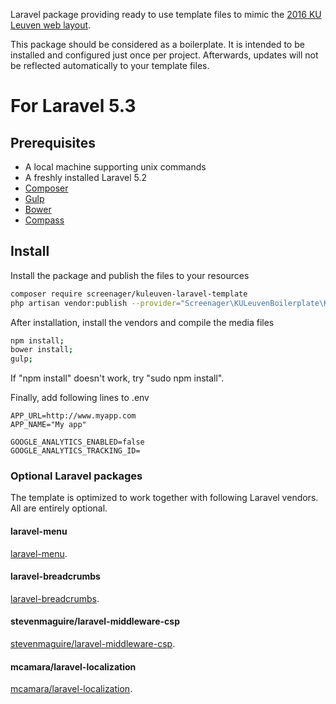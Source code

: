 Laravel package providing ready to use template files to mimic the [2016 KU Leuven web layout](https://stijl.kuleuven.be/2016/release/latest/howto_devs.html).

This package should be considered as a boilerplate. It is intended to be installed and configured just once per project.
Afterwards, updates will not be reflected automatically to your template files.

# For Laravel 5.3

## Prerequisites
* A local machine supporting unix commands
* A freshly installed Laravel 5.2
* [Composer](http://getcomposer.org)
* [Gulp](http://gulpjs.com)
* [Bower](http://bower.io)
* [Compass](http://compass-style.org/)

## Install

Install the package and publish the files to your resources
``` bash
composer require screenager/kuleuven-laravel-template
php artisan vendor:publish --provider="Screenager\KULeuvenBoilerplate\KULeuvenBoilerplateServiceProvider" --force
```

After installation, install the vendors and compile the media files
``` bash
npm install;
bower install;
gulp;
```

If "npm install" doesn't work, try "sudo npm install".

Finally, add following lines to .env 
```
APP_URL=http://www.myapp.com
APP_NAME="My app"

GOOGLE_ANALYTICS_ENABLED=false
GOOGLE_ANALYTICS_TRACKING_ID=
```

### Optional Laravel packages
The template is optimized to work together with following Laravel vendors.
All are entirely optional.

#### laravel-menu
[laravel-menu](https://github.com/lavary/laravel-menu).

#### laravel-breadcrumbs
[laravel-breadcrumbs](https://github.com/davejamesmiller/laravel-breadcrumbs).

#### stevenmaguire/laravel-middleware-csp
[stevenmaguire/laravel-middleware-csp](https://github.com/stevenmaguire/laravel-middleware-csp).

#### mcamara/laravel-localization
[mcamara/laravel-localization](https://github.com/mcamara/laravel-localization).